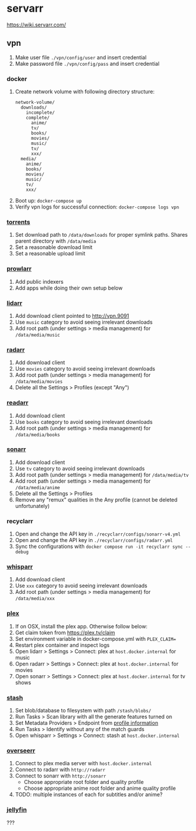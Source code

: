 # servarr

https://wiki.servarr.com/

## vpn

1. Make user file `./vpn/config/user` and insert credential
2. Make password file `./vpn/config/pass`  and insert credential

### docker

1. Create network volume with following directory structure:
    ```
    network-volume/
      downloads/
        incomplete/
        complete/
          anime/
          tv/
          books/
          movies/
          music/
          tv/
          xxx/
      media/
        anime/
        books/
        movies/
        music/
        tv/
        xxx/
    ``` 
2. Boot up: `docker-compose up`
3. Verify vpn logs for successful connection: `docker-compose logs vpn`

### [torrents](http://localhost:9091)

1. Set download path to `/data/downloads` for proper symlink paths. Shares parent directory with `/data/media`
2. Set a reasonable download limit
3. Set a reasonable upload limit  

### [prowlarr](http://localhost:9696)

1. Add public indexers
2. Add apps while doing their own setup below

### [lidarr](http://localhost:8686)

1. Add download client pointed to http://vpn.9091
2. Use `music` category to avoid seeing irrelevant downloads
3. Add root path (under settings > media management) for `/data/media/music`

### [radarr](http://localhost:7878)

1. Add download client
2. Use `movies` category to avoid seeing irrelevant downloads
3. Add root path (under settings > media management) for `/data/media/movies`
4. Delete all the Settings > Profiles (except "Any")

### [readarr](http://localhost:8787)

1. Add download client
2. Use `books` category to avoid seeing irrelevant downloads
3. Add root path (under settings > media management) for `/data/media/books`

### [sonarr](http://localhost:8989)

1. Add download client
2. Use `tv` category to avoid seeing irrelevant downloads
3. Add root path (under settings > media management) for `/data/media/tv`
4. Add root path (under settings > media management) for `/data/media/anime`
5. Delete all the Settings > Profiles
6. Remove any "remux" qualities in the Any profile (cannot be deleted unfortunately)

### recyclarr

1. Open and change the API key in `./recyclarr/configs/sonarr-v4.yml`
2. Open and change the API key in `./recyclarr/configs/radarr.yml`
3. Sync the configurations with `docker compose run -it recyclarr sync --debug`

### [whisparr](http://localhost:6969)

1. Add download client
2. Use `xxx` category to avoid seeing irrelevant downloads
3. Add root path (under settings > media management) for `/data/media/xxx`

### [plex](http://localhost:32400/)

1. If on OSX, install the plex app. Otherwise follow below:
1. Get claim token from https://plex.tv/claim
2. Set environment variable in docker-compose.yml with `PLEX_CLAIM=`
3. Restart plex container and inspect logs
4. Open lidarr > Settings > Connect: plex at `host.docker.internal` for music
5. Open radarr > Settings > Connect: plex at `host.docker.internal` for movies
4. Open sonarr > Settings > Connect: plex at `host.docker.internal` for tv shows

### [stash](http://localhost:9999/)

1. Set blob/database to filesystem with path `/stash/blobs/`
2. Run Tasks > Scan library with all the generate features turned on
3. Set Metadata Providers > Endpoint from [profile information](https://stashdb.org)
4. Run Tasks > Identify without any of the match guards
5. Open whisparr > Settings > Connect: stash at `host.docker.internal`

### [overseerr](http://localhost:5055)

1. Connect to plex media server with `host.docker.internal`
2. Connect to radarr with `http://radarr`
3. Connect to sonarr with `http://sonarr`
   - Choose appropriate root folder and quality profile
   - Choose appropriate anime root folder and anime quality profile
4. TODO: multiple instances of each for subtitles and/or anime?

### [jellyfin](http://localhost:8096)

???
